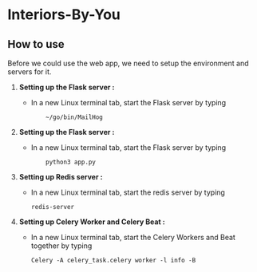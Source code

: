 # Interiors-By-You
## How to use
Before we could use the web app, we need to setup the environment and servers for it.
1) <b>Setting up the Flask server :</b>   
   - In a new Linux terminal tab, start the Flask server by typing 

             ~/go/bin/MailHog
             
2) <b>Setting up the Flask server :</b>   
   - In a new Linux terminal tab, start the Flask server by typing 

             python3 app.py

3) <b> Setting up Redis server : </b>    
    - In a new Linux terminal tab, start the redis server by typing 

          redis-server
    
4) <b> Setting up Celery Worker and Celery Beat : </b>
    - In a new Linux terminal tab, start the Celery Workers and Beat together by typing 
    
          Celery -A celery_task.celery worker -l info -B    
